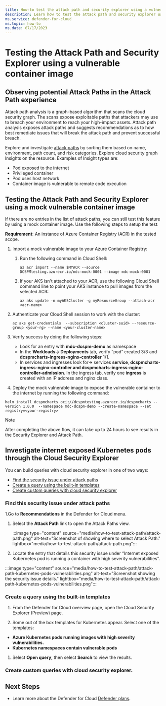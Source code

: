 ```yaml
---
title: How-to test the attack path and security explorer using a vulnerable container image 
description: Learn how to test the attack path and security explorer using a vulnerable container image
ms.service: defender-for-cloud
ms.topic: how-to
ms.date: 07/17/2023
---
```


# Testing the Attack Path and Security Explorer using a vulnerable container image

## Observing potential Attack Paths in the Attack Path experience

Attack path analysis is a graph-based algorithm that scans the cloud security graph. The scans expose exploitable paths that attackers may use to breach your environment to reach your high-impact assets. Attack path analysis exposes attack paths and suggests recommendations as to how best remediate issues that will break the attack path and prevent successful breach.

Explore and investigate [attack paths](how-to-manage-attack-path.md) by sorting them based on name, environment, path count, and risk categories. Explore cloud security graph Insights on the resource. Examples of Insight types are:

-	Pod exposed to the internet 
-	Privileged container 
-	Pod uses host network 
-	Container image is vulnerable to remote code execution

## Testing the Attack Path and Security Explorer using a mock vulnerable container image

If there are no entries in the list of attack paths, you can still test this feature by using a mock container image. Use the following steps to setup the test: 

**Requirement:** An instance of Azure Container Registry (ACR) in the tested scope.

1.	Import a mock vulnerable image to your Azure Container Registry:

    1.	Run the following command in Cloud Shell: 

        ```
        az acr import --name $MYACR --source DCSPMtesting.azurecr.io/mdc-mock-0001 --image mdc-mock-0001
        ```

    1. If your AKS isn't attached to your ACR, use the following Cloud Shell command line to point your AKS instance to pull images from the selected ACR:

        ```
        az aks update -n myAKSCluster -g myResourceGroup --attach-acr <acr-name>

1. Authenticate your Cloud Shell session to work with the cluster:
    
    ```
    az aks get-credentials  --subscription <cluster-suid> --resource-group <your-rg> --name <your-cluster-name>
    
1. Verify success by doing the following steps:

   - Look for an entry with **mdc-dcspm-demo** as namespace
   - In the **Workloads-> Deployments** tab, verify “pod” created 3/3 and **dcspmcharts-ingress-nginx-controller** 1/1.
   - In services and ingresses look for-> services **service**, **dcspmcharts-ingress-nginx-controller and dcspmcharts-ingress-nginx-controller-admission**. In the ingress tab, verify one **ingress** is created with an IP address and nginx class.

1. Deploy the mock vulnerable image to expose the vulnerable container to the internet by running the following command:

 ```
 helm install dcspmcharts oci://dcspmtesting.azurecr.io/dcspmcharts --version 1.0.0  --namespace mdc-dcspm-demo --create-namespace --set registry=<your-registry>
```

> [!NOTE]
> After completing the above flow, it can take up to 24 hours to see results in the Security Explorer and Attack Path.

## Investigate internet exposed Kubernetes pods through the Cloud Security Explorer

You can build queries with cloud security explorer in one of two ways:

- [Find the security issue under attack paths](#find-this-security-issue-under-attack-paths)
- [Create a query using the built-in templates](#create-a-query-using-the-built-in-templates)
- [Create custom queries with cloud security explorer](#create-custom-queries-with-cloud-security-explorer)

### Find this security issue under attack paths

1.Go to **Recommendations** in the Defender for Cloud menu.
1. Select the **Attack Path** link to open the Attack Paths view.

    :::image type="content" source="media/how-to-test-attack-path/attack-path.png" alt-text="Screenshot of showing where to select Attack Path." lightbox="media/how-to-test-attack-path/attack-path.png":::

1.	Locate the entry that details this security issue under “Internet exposed Kubernetes pod is running a container with high severity vulnerabilities”.

   :::image type="content" source="media/how-to-test-attack-path/attack-path-kubernetes-pods-vulnerabilities.png" alt-text="Screenshot showing the security issue details." lightbox="media/how-to-test-attack-path/attack-path-kubernetes-pods-vulnerabilities.png"::: 

### Create a query using the built-in templates

1. From the Defender for Cloud overview page, open the Cloud Security Explorer (Preview) page.

1. Some out of the box templates for Kubernetes appear. Select one of the templates:

  - **Azure Kubernetes pods running images with high severity vulnerabilities.**
  - **Kubernetes namespaces contain vulnerable pods**

1. Select **Open query**, then select **Search** to view the results.

### Create custom queries with cloud security explorer.   

## Next Steps 

 - Learn more about the Defender for Cloud [Defender plans](defender-for-cloud-introduction.md#protect-cloud-workloads).
